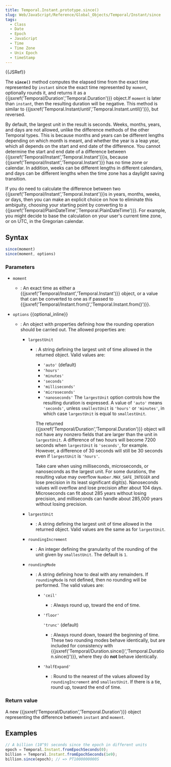 ```yaml
---
title: Temporal.Instant.prototype.since()
slug: Web/JavaScript/Reference/Global_Objects/Temporal/Instant/since
tags:
  - Class
  - Date
  - Epoch
  - JavaScript
  - Time
  - Time Zone
  - Unix Epoch
  - timeStamp
---
```

{{JSRef}}

The **`since()`** method computes the elapsed time from the exact time
represented by `instant` since the exact time represented by `moment`,
optionally rounds it, and returns it as a
{{jsxref('Temporal/Duration','Temporal.Duration')}} object.If
`moment` is later than `instant`, then the resulting duration will be negative.
This method is similar to
{{jsxref('Temporal.Instant/until','Temporal.Instant.until()')}},
but reversed.

By default, the largest unit in the result is seconds. Weeks, months, years, and
days are not allowed, unlike the difference methods of the other Temporal types.
This is because months and years can be different lengths depending on which
month is meant, and whether the year is a leap year, which all depends on the
start and end date of the difference. You cannot determine the start and end
date of a difference between
{{jsxref('Temporal/Instant','Temporal.Instant')}}s, because
{{jsxref('Temporal/Instant','Temporal.Instant')}} has no time
zone or calendar. In addition, weeks can be different lengths in different
calendars, and days can be different lengths when the time zone has a daylight
saving transition.

If you do need to calculate the difference between two
{{jsxref('Temporal/Instant','Temporal.Instant')}}s in years,
months, weeks, or days, then you can make an explicit choice on how to eliminate
this ambiguity, choosing your starting point by converting to a
{{jsxref('Temporal/PlainDateTime','Temporal.PlainDateTime')}}.
For example, you might decide to base the calculation on your user's current
time zone, or on UTC, in the Gregorian calendar.

## Syntax

```js
since(moment)
since(moment, options)
```

### Parameters

- `moment`
  - : An exact time as either a
    {{jsxref('Temporal/Instant','Temporal.Instant')}} object, or
    a value that can be converted to one as if passed to
    {{jsxref('Temporal/Instant.from()','Temporal.Instant.from()')}}.
- `options` {{optional_inline}}

  - : An object with properties defining how the rounding operation should be
    carried out. The allowed properties are:

    - `largestUnit`

      - : A string defining the largest unit of time allowed in the returned
        object. Valid values are:

        - `'auto'` (default)
        - `'hours'`
        - `'minutes'`
        - `'seconds'`
        - `'milliseconds'`
        - `'microseconds'`
        - `'nanoseconds'` The `largestUnit` option controls how the resulting
          duration is expressed. A value of `'auto'` means `'seconds'`, unless
          `smallestUnit` is `'hours'` or `'minutes'`, in which case
          `largestUnit` is equal to `smallestUnit`.

        The returned
        {{jsxref('Temporal/Duration','Temporal.Duration')}}
        object will not have any nonzero fields that are larger than the unit in
        `largestUnit`. A difference of two hours will become 7200 seconds when
        `largestUnit` is `'seconds'`, for example. However, a difference of 30
        seconds will still be 30 seconds even if `largestUnit` is `'hours'`.

        Take care when using milliseconds, microseconds, or nanoseconds as the
        largest unit. For some durations, the resulting value may overflow
        `Number.MAX_SAFE_INTEGER` and lose precision in its least significant
        digit(s). Nanoseconds values will overflow and lose precision after
        about 104 days. Microseconds can fit about 285 years without losing
        precision, and milliseconds can handle about 285,000 years without
        losing precision.

    - `largestUnit`
      - : A string defining the largest unit of time allowed in the returned
        object. Valid values are the same as for `largestUnit`.
    - `roundingIncrement`
      - : An integer defining the granularity of the rounding of the unit given
        by `smallestUnit`. The default is `1`.
    - `roundingMode`

      - : A string defining how to deal with any remainders. If `roundingMode`
        is not defined, then no rounding will be performed. The valid values
        are:

        - `'ceil'`
          - : Always round up, toward the end of time.
        - `'floor'`

          `'trunc'` (default)

          - : Always round down, toward the beginning of time. These two
            rounding modes behave identically, but are included for consistency
            with
            {{jsxref('Temporal/Duration.since()','Temporal.Duration.since()')}},
            where they do **not** behave identically.

        - `'halfExpand'`
          - : Round to the nearest of the values allowed by `roundingIncrement`
            and `smallestUnit`. If there is a tie, round up, toward the end of
            time.

### Return value

A new {{jsxref('Temporal/Duration','Temporal.Duration')}}
object representing the difference between `instant` and `moment`.

## Examples

```js
// A billion (10^9) seconds since the epoch in different units
epoch = Temporal.Instant.fromEpochSeconds(0);
billion = Temporal.Instant.fromEpochSeconds(1e9);
billion.since(epoch); // => PT1000000000S
```
